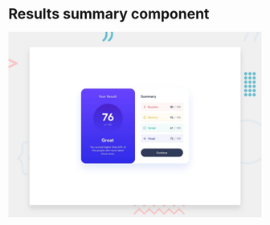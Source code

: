 # Results summary component

![Design preview for the Results summary component coding challenge](./design/desktop-preview.jpg)

